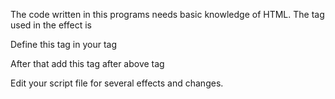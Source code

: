 The code written in this programs needs basic knowledge of HTML. 
The tag used in the effect is <canvas>

Define this tag in your <body> tag

<canvas></canvas>  

After that add this tag after above tag 

<script src = "canvas.js"></script> 

Edit your script file for several effects and changes.
